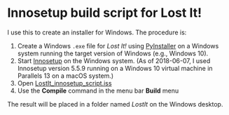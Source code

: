 Innosetup build script for Lost It!
===============================

I use this to create an installer for Windows. The procedure is:

1. Create a Windows `.exe` file for _Lost It!_ using [PyInstaller](http://www.pyinstaller.org) on a Windows system running the target version of Windows (e.g., Windows 10).
2. Start [Innosetup](http://www.jrsoftware.org/isinfo.php) on the Windows system.  (As of 2018-06-07, I used Innosetup version 5.5.9 running on a Windows 10 virtual machine in Parallels 13 on a macOS system.)
3. Open [LostIt_innosetup_script.iss](./LostIt_innosetup_script.iss)
4. Use the **Compile** command in the menu bar **Build** menu

The result will be placed in a folder named _LostIt_ on the Windows desktop.
